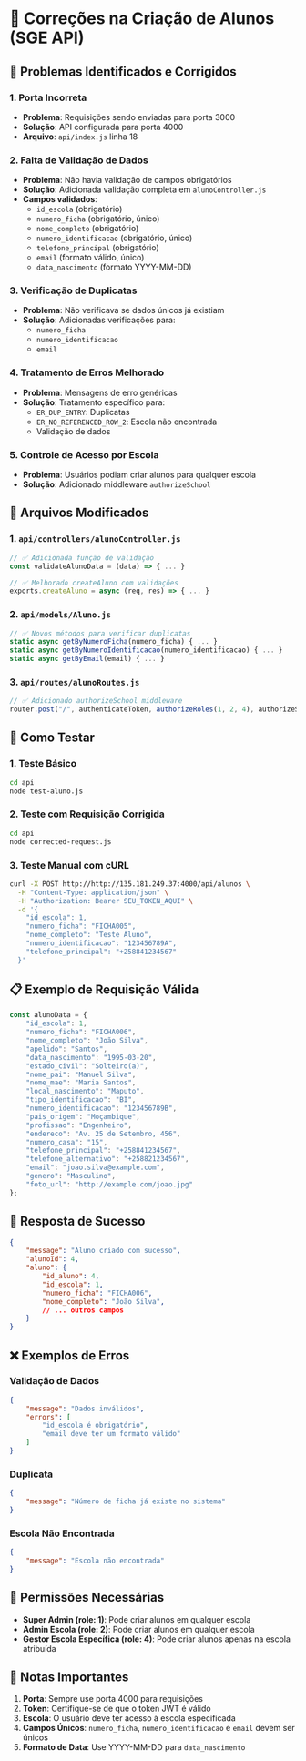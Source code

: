 # 🔧 Correções na Criação de Alunos (SGE API)

## 🚨 Problemas Identificados e Corrigidos

### 1. **Porta Incorreta**
- **Problema**: Requisições sendo enviadas para porta 3000
- **Solução**: API configurada para porta 4000
- **Arquivo**: `api/index.js` linha 18

### 2. **Falta de Validação de Dados**
- **Problema**: Não havia validação de campos obrigatórios
- **Solução**: Adicionada validação completa em `alunoController.js`
- **Campos validados**:
  - `id_escola` (obrigatório)
  - `numero_ficha` (obrigatório, único)
  - `nome_completo` (obrigatório)
  - `numero_identificacao` (obrigatório, único)
  - `telefone_principal` (obrigatório)
  - `email` (formato válido, único)
  - `data_nascimento` (formato YYYY-MM-DD)

### 3. **Verificação de Duplicatas**
- **Problema**: Não verificava se dados únicos já existiam
- **Solução**: Adicionadas verificações para:
  - `numero_ficha`
  - `numero_identificacao`
  - `email`

### 4. **Tratamento de Erros Melhorado**
- **Problema**: Mensagens de erro genéricas
- **Solução**: Tratamento específico para:
  - `ER_DUP_ENTRY`: Duplicatas
  - `ER_NO_REFERENCED_ROW_2`: Escola não encontrada
  - Validação de dados

### 5. **Controle de Acesso por Escola**
- **Problema**: Usuários podiam criar alunos para qualquer escola
- **Solução**: Adicionado middleware `authorizeSchool`

## 📁 Arquivos Modificados

### 1. `api/controllers/alunoController.js`
```javascript
// ✅ Adicionada função de validação
const validateAlunoData = (data) => { ... }

// ✅ Melhorado createAluno com validações
exports.createAluno = async (req, res) => { ... }
```

### 2. `api/models/Aluno.js`
```javascript
// ✅ Novos métodos para verificar duplicatas
static async getByNumeroFicha(numero_ficha) { ... }
static async getByNumeroIdentificacao(numero_identificacao) { ... }
static async getByEmail(email) { ... }
```

### 3. `api/routes/alunoRoutes.js`
```javascript
// ✅ Adicionado authorizeSchool middleware
router.post("/", authenticateToken, authorizeRoles(1, 2, 4), authorizeSchool, alunoController.createAluno);
```

## 🧪 Como Testar

### 1. **Teste Básico**
```bash
cd api
node test-aluno.js
```

### 2. **Teste com Requisição Corrigida**
```bash
cd api
node corrected-request.js
```

### 3. **Teste Manual com cURL**
```bash
curl -X POST http://http://135.181.249.37:4000/api/alunos \
  -H "Content-Type: application/json" \
  -H "Authorization: Bearer SEU_TOKEN_AQUI" \
  -d '{
    "id_escola": 1,
    "numero_ficha": "FICHA005",
    "nome_completo": "Teste Aluno",
    "numero_identificacao": "123456789A",
    "telefone_principal": "+258841234567"
  }'
```

## 📋 Exemplo de Requisição Válida

```javascript
const alunoData = {
    "id_escola": 1,
    "numero_ficha": "FICHA006",
    "nome_completo": "João Silva",
    "apelido": "Santos",
    "data_nascimento": "1995-03-20",
    "estado_civil": "Solteiro(a)",
    "nome_pai": "Manuel Silva",
    "nome_mae": "Maria Santos",
    "local_nascimento": "Maputo",
    "tipo_identificacao": "BI",
    "numero_identificacao": "123456789B",
    "pais_origem": "Moçambique",
    "profissao": "Engenheiro",
    "endereco": "Av. 25 de Setembro, 456",
    "numero_casa": "15",
    "telefone_principal": "+258841234567",
    "telefone_alternativo": "+258821234567",
    "email": "joao.silva@example.com",
    "genero": "Masculino",
    "foto_url": "http://example.com/joao.jpg"
};
```

## 🚀 Resposta de Sucesso

```json
{
    "message": "Aluno criado com sucesso",
    "alunoId": 4,
    "aluno": {
        "id_aluno": 4,
        "id_escola": 1,
        "numero_ficha": "FICHA006",
        "nome_completo": "João Silva",
        // ... outros campos
    }
}
```

## ❌ Exemplos de Erros

### Validação de Dados
```json
{
    "message": "Dados inválidos",
    "errors": [
        "id_escola é obrigatório",
        "email deve ter um formato válido"
    ]
}
```

### Duplicata
```json
{
    "message": "Número de ficha já existe no sistema"
}
```

### Escola Não Encontrada
```json
{
    "message": "Escola não encontrada"
}
```

## 🔐 Permissões Necessárias

- **Super Admin (role: 1)**: Pode criar alunos em qualquer escola
- **Admin Escola (role: 2)**: Pode criar alunos em qualquer escola
- **Gestor Escola Específica (role: 4)**: Pode criar alunos apenas na escola atribuída

## 📝 Notas Importantes

1. **Porta**: Sempre use porta 4000 para requisições
2. **Token**: Certifique-se de que o token JWT é válido
3. **Escola**: O usuário deve ter acesso à escola especificada
4. **Campos Únicos**: `numero_ficha`, `numero_identificacao` e `email` devem ser únicos
5. **Formato de Data**: Use YYYY-MM-DD para `data_nascimento` 